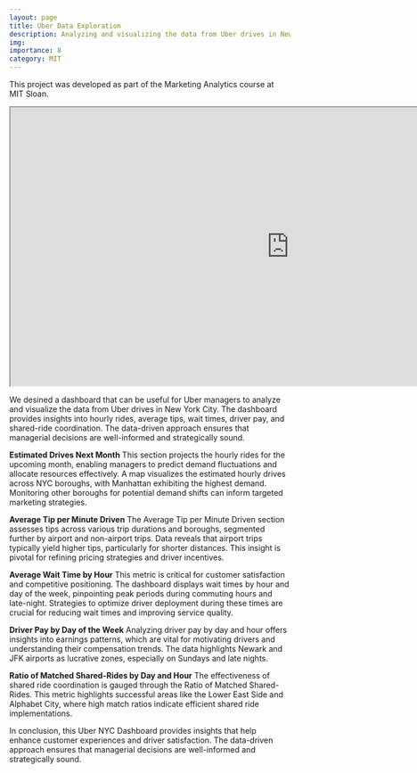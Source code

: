 ```yaml
---
layout: page
title: Uber Data Exploration
description: Analyzing and visualizing the data from Uber drives in New York City.
img:
importance: 8
category: MIT
---
```




This project was developed as part of the Marketing Analytics course at MIT Sloan.


<iframe src="https://www.maximewolf.com/projects/uber.html" width="1000" height="500"></iframe>


We desined a dashboard that can be useful for Uber managers to analyze and visualize the data from Uber drives in New York City. The dashboard provides insights into hourly rides, average tips, wait times, driver pay, and shared-ride coordination. The data-driven approach ensures that managerial decisions are well-informed and strategically sound.

**Estimated Drives Next Month**
This section projects the hourly rides for the upcoming month, enabling managers to predict demand fluctuations and allocate resources effectively. A map visualizes the estimated hourly drives across NYC boroughs, with Manhattan exhibiting the highest demand. Monitoring other boroughs for potential demand shifts can inform targeted marketing strategies.

**Average Tip per Minute Driven**
The Average Tip per Minute Driven section assesses tips across various trip durations and boroughs, segmented further by airport and non-airport trips. Data reveals that airport trips typically yield higher tips, particularly for shorter distances. This insight is pivotal for refining pricing strategies and driver incentives.

**Average Wait Time by Hour**
This metric is critical for customer satisfaction and competitive positioning. The dashboard displays wait times by hour and day of the week, pinpointing peak periods during commuting hours and late-night. Strategies to optimize driver deployment during these times are crucial for reducing wait times and improving service quality.

**Driver Pay by Day of the Week**
Analyzing driver pay by day and hour offers insights into earnings patterns, which are vital for motivating drivers and understanding their compensation trends. The data highlights Newark and JFK airports as lucrative zones, especially on Sundays and late nights.

**Ratio of Matched Shared-Rides by Day and Hour**
The effectiveness of shared ride coordination is gauged through the Ratio of Matched Shared-Rides. This metric highlights successful areas like the Lower East Side and Alphabet City, where high match ratios indicate efficient shared ride implementations.

In conclusion, this Uber NYC Dashboard provides insights that help enhance customer experiences and driver satisfaction. The data-driven approach ensures that managerial decisions are well-informed and strategically sound.